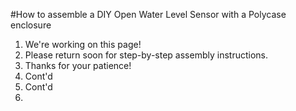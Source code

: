 #How to assemble a DIY Open Water Level Sensor with a Polycase enclosure

1. We're working on this page!
2. Please return soon for step-by-step assembly instructions.
3. Thanks for your patience!
4. Cont'd
5. Cont'd
6. 
